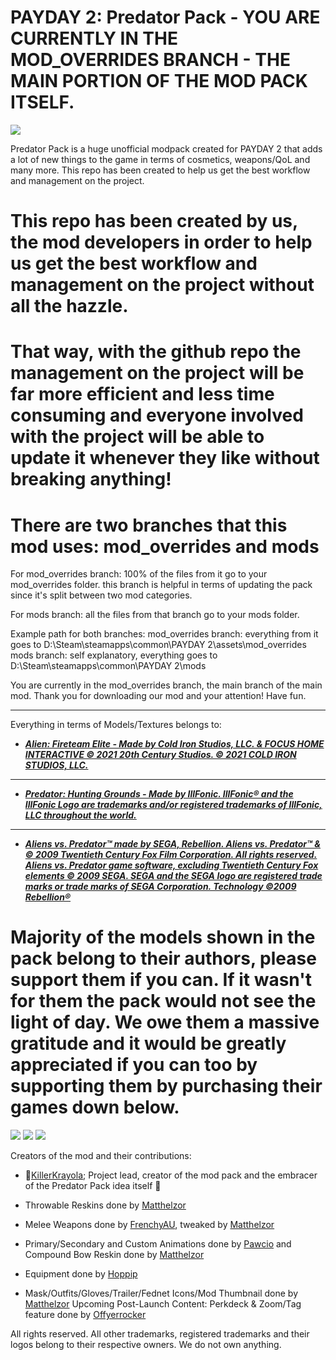 # PAYDAY 2: Predator Pack - YOU ARE CURRENTLY IN THE MOD_OVERRIDES BRANCH - THE MAIN PORTION OF THE MOD PACK ITSELF.
[![](https://modworkshop.net/mydownloads/previews/95_1648207400_17310b85f440300cb6696e337a9d3b66.webp)](https://modworkshop.net/mod/36402)

Predator Pack is a huge unofficial modpack created for PAYDAY 2 that adds a lot of new things to the game in terms of cosmetics, weapons/QoL and many more. This repo has been created to help us get the best workflow and management on the project.

# This repo has been created by us, the mod developers in order to help us get the best workflow and management on the project without all the hazzle.
# That way, with the github repo the management on the project will be far more efficient and less time consuming and everyone involved with the project will be able to update it whenever they like without breaking anything!

# There are two branches that this mod uses: mod_overrides and mods

For mod_overrides branch: 100% of the files from it go to your mod_overrides folder. this branch is helpful in terms of updating the pack since it's split between two mod categories.

For mods branch: all the files from that branch go to your mods folder.

Example path for both branches: mod_overrides branch: everything from it goes to D:\Steam\steamapps\common\PAYDAY 2\assets\mod_overrides mods branch: self explanatory, everything goes to D:\Steam\steamapps\common\PAYDAY 2\mods



You are currently in the mod_overrides branch, the main branch of the main mod. Thank you for downloading our mod and your attention! Have fun.
__________________________________________________________________________________________________________________________________________________________________


Everything in terms of Models/Textures belongs to:

- [***Alien: Fireteam Elite - Made by Cold Iron Studios, LLC. & FOCUS HOME INTERACTIVE © 2021 20th Century Studios. © 2021 COLD IRON STUDIOS, LLC.***](https://store.steampowered.com/app/1549970/Aliens_Fireteam_Elite)
____________________________________

- [***Predator: Hunting Grounds - Made by IllFonic. 
IllFonic® and the IllFonic Logo are trademarks and/or registered trademarks of IllFonic, LLC throughout the world.***](https://store.steampowered.com/app/1556200/Predator_Hunting_Grounds) 

____________________________________
- [***Aliens vs. Predator™ made by SEGA, Rebellion. 
Aliens vs. Predator™ & © 2009 Twentieth Century Fox Film Corporation. All rights reserved. Aliens vs. Predator game software, excluding Twentieth Century Fox elements © 2009 SEGA. SEGA and the SEGA logo are registered trade marks or trade marks of SEGA Corporation. Technology ©2009 Rebellion®***](https://store.steampowered.com/app/1556200/Predator_Hunting_Grounds) 

# **Majority of the models shown in the pack belong to their authors, please support them if you can. If it wasn't for them the pack would not see the light of day. We owe them a massive gratitude and it would be greatly appreciated if you can too by supporting them by purchasing their games down below.**

[![](https://cdn.akamai.steamstatic.com/steam/apps/1556200/capsule_616x353.jpg?t=1646334047)](https://store.steampowered.com/app/1556200/Predator_Hunting_Grounds/)
[![](https://cdn.akamai.steamstatic.com/steam/apps/1549970/header.jpg?t=1649421654)](https://store.steampowered.com/app/1549970/Aliens_Fireteam_Elite/)
[![](https://cdn.akamai.steamstatic.com/steam/apps/10680/header.jpg?t=1603127038)](https://store.steampowered.com/app/10680/Aliens_vs_Predator//)


Creators of the mod and their contributions:

- 👑[KillerKrayola](https://modworkshop.net/user/94097); Project lead, creator of the mod pack and the embracer of the Predator Pack idea itself 👑

- Throwable Reskins done by [Matthelzor](https://modworkshop.net/user/95)
- Melee Weapons done by [FrenchyAU](https://modworkshop.net/user/25971), tweaked by [Matthelzor](https://modworkshop.net/user/95)
- Primary/Secondary and Custom Animations done by [Pawcio](https://modworkshop.net/user/965) and Compound Bow Reskin done by [Matthelzor](https://modworkshop.net/user/95)
- Equipment done by [Hoppip](https://modworkshop.net/user/3972)
- Mask/Outfits/Gloves/Trailer/Fednet Icons/Mod Thumbnail done by [Matthelzor](https://modworkshop.net/user/95)
Upcoming Post-Launch Content: Perkdeck & Zoom/Tag feature done by [Offyerrocker](https://modworkshop.net/user/1356)

All rights reserved. All other trademarks, registered trademarks and their logos belong to their respective owners. We do not own anything.
